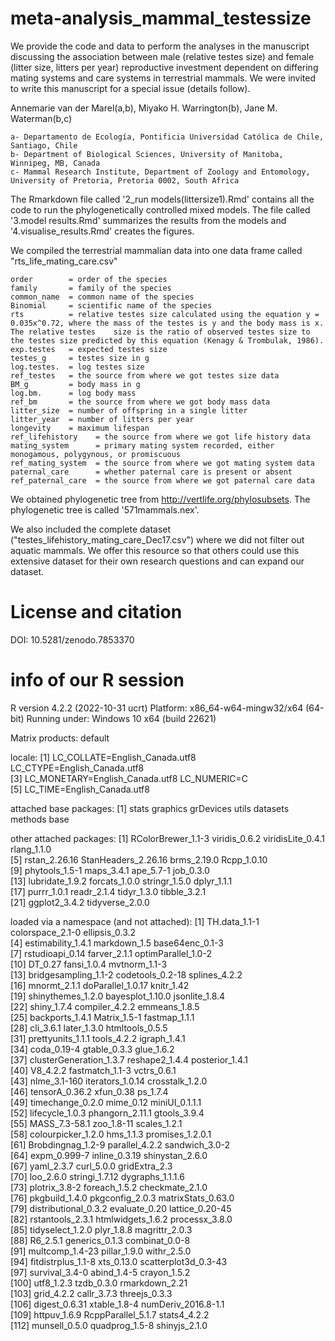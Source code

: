 # meta-analysis_mammal_testessize

We provide the code and data to perform the analyses in the manuscript discussing the association between male (relative testes size) and female (litter size, litters per year) reproductive investment dependent on differing mating systems and care systems in terrestrial mammals. We were invited to write this manuscript for a special issue (details follow). 

Annemarie van der Marel(a,b), Miyako H. Warrington(b), Jane M. Waterman(b,c) 

    a- Departamento de Ecología, Pontificia Universidad Católica de Chile, Santiago, Chile 
    b- Department of Biological Sciences, University of Manitoba, Winnipeg, MB, Canada
    c- Mammal Research Institute, Department of Zoology and Entomology, University of Pretoria, Pretoria 0002, South Africa

The Rmarkdown file called '2_run models(littersize1).Rmd' contains all the code to run the phylogenetically controlled mixed models. The file called '3.model results.Rmd' summarizes the results from the models and '4.visualise_results.Rmd' creates the figures. 

We compiled the terrestrial mammalian data into one data frame called "rts_life_mating_care.csv"

    order        = order of the species
    family       = family of the species
    common_name  = common name of the species
    Binomial     = scientific name of the species
    rts          = relative testes size calculated using the equation y = 0.035x^0.72, where the mass of the testes is y and the body mass is x. The relative testes    size is the ratio of observed testes size to the testes size predicted by this equation (Kenagy & Trombulak, 1986).  
    exp.testes   = expected testes size
    testes_g     = testes size in g
    log.testes.  = log testes size
    ref_testes   = the source from where we got testes size data
    BM_g         = body mass in g
    log.bm.      = log body mass
    ref_bm       = the source from where we got body mass data
    litter_size  = number of offspring in a single litter
    litter_year  = number of litters per year
    longevity    = maximum lifespan
    ref_lifehistory    = the source from where we got life history data
    mating_system      = primary mating system recorded, either monogamous, polygynous, or promiscuous
    ref_mating_system  = the source from where we got mating system data
    paternal_care      = whether paternal care is present or absent
    ref_paternal_care  = the source from where we got paternal care data

We obtained phylogenetic tree from http://vertlife.org/phylosubsets. The phylogenetic tree is called '571mammals.nex'. 

We also included the complete dataset ("testes_lifehistory_mating_care_Dec17.csv") where we did not filter out aquatic mammals. We offer this resource so that others could use this extensive dataset for their own research questions and can expand our dataset.

# License and citation

DOI: 10.5281/zenodo.7853370 

# info of our R session
R version 4.2.2 (2022-10-31 ucrt)
Platform: x86_64-w64-mingw32/x64 (64-bit)
Running under: Windows 10 x64 (build 22621)

Matrix products: default

locale:
[1] LC_COLLATE=English_Canada.utf8  LC_CTYPE=English_Canada.utf8   
[3] LC_MONETARY=English_Canada.utf8 LC_NUMERIC=C                   
[5] LC_TIME=English_Canada.utf8    

attached base packages:
[1] stats     graphics  grDevices utils     datasets  methods   base     

other attached packages:
 [1] RColorBrewer_1.1-3  viridis_0.6.2       viridisLite_0.4.1   rlang_1.1.0        
 [5] rstan_2.26.16       StanHeaders_2.26.16 brms_2.19.0         Rcpp_1.0.10        
 [9] phytools_1.5-1      maps_3.4.1          ape_5.7-1           job_0.3.0          
[13] lubridate_1.9.2     forcats_1.0.0       stringr_1.5.0       dplyr_1.1.1        
[17] purrr_1.0.1         readr_2.1.4         tidyr_1.3.0         tibble_3.2.1       
[21] ggplot2_3.4.2       tidyverse_2.0.0    

loaded via a namespace (and not attached):
  [1] TH.data_1.1-1           colorspace_2.1-0        ellipsis_0.3.2         
  [4] estimability_1.4.1      markdown_1.5            base64enc_0.1-3        
  [7] rstudioapi_0.14         farver_2.1.1            optimParallel_1.0-2    
 [10] DT_0.27                 fansi_1.0.4             mvtnorm_1.1-3          
 [13] bridgesampling_1.1-2    codetools_0.2-18        splines_4.2.2          
 [16] mnormt_2.1.1            doParallel_1.0.17       knitr_1.42             
 [19] shinythemes_1.2.0       bayesplot_1.10.0        jsonlite_1.8.4         
 [22] shiny_1.7.4             compiler_4.2.2          emmeans_1.8.5          
 [25] backports_1.4.1         Matrix_1.5-1            fastmap_1.1.1          
 [28] cli_3.6.1               later_1.3.0             htmltools_0.5.5        
 [31] prettyunits_1.1.1       tools_4.2.2             igraph_1.4.1           
 [34] coda_0.19-4             gtable_0.3.3            glue_1.6.2             
 [37] clusterGeneration_1.3.7 reshape2_1.4.4          posterior_1.4.1        
 [40] V8_4.2.2                fastmatch_1.1-3         vctrs_0.6.1            
 [43] nlme_3.1-160            iterators_1.0.14        crosstalk_1.2.0        
 [46] tensorA_0.36.2          xfun_0.38               ps_1.7.4               
 [49] timechange_0.2.0        mime_0.12               miniUI_0.1.1.1         
 [52] lifecycle_1.0.3         phangorn_2.11.1         gtools_3.9.4           
 [55] MASS_7.3-58.1           zoo_1.8-11              scales_1.2.1           
 [58] colourpicker_1.2.0      hms_1.1.3               promises_1.2.0.1       
 [61] Brobdingnag_1.2-9       parallel_4.2.2          sandwich_3.0-2         
 [64] expm_0.999-7            inline_0.3.19           shinystan_2.6.0        
 [67] yaml_2.3.7              curl_5.0.0              gridExtra_2.3          
 [70] loo_2.6.0               stringi_1.7.12          dygraphs_1.1.1.6       
 [73] plotrix_3.8-2           foreach_1.5.2           checkmate_2.1.0        
 [76] pkgbuild_1.4.0          pkgconfig_2.0.3         matrixStats_0.63.0     
 [79] distributional_0.3.2    evaluate_0.20           lattice_0.20-45        
 [82] rstantools_2.3.1        htmlwidgets_1.6.2       processx_3.8.0         
 [85] tidyselect_1.2.0        plyr_1.8.8              magrittr_2.0.3         
 [88] R6_2.5.1                generics_0.1.3          combinat_0.0-8         
 [91] multcomp_1.4-23         pillar_1.9.0            withr_2.5.0            
 [94] fitdistrplus_1.1-8      xts_0.13.0              scatterplot3d_0.3-43   
 [97] survival_3.4-0          abind_1.4-5             crayon_1.5.2           
[100] utf8_1.2.3              tzdb_0.3.0              rmarkdown_2.21         
[103] grid_4.2.2              callr_3.7.3             threejs_0.3.3          
[106] digest_0.6.31           xtable_1.8-4            numDeriv_2016.8-1.1    
[109] httpuv_1.6.9            RcppParallel_5.1.7      stats4_4.2.2           
[112] munsell_0.5.0           quadprog_1.5-8          shinyjs_2.1.0     
